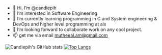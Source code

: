 - 👋 Hi, I’m @candiepih
- 👀 I’m interested in Software Engineering
- 🌱 I’m currently learning programming in C and System engineering & DevOps and higher level programming at alx
- 💞️ I’m looking forward to collaborate work on any cool project.
- 📫 get me via email mutheeal.am@gmail.com

![Candiepih's GitHub stats](https://github-readme-stats.vercel.app/api?username=candiepih&show_icons=true&theme=outrun)
[![Top Langs](https://github-readme-stats.vercel.app/api/top-langs/?username=candiepih&layout=compact)](https://github.com/candiepih/github-readme-stats)
<!---
candiepih/candiepih is a ✨ special ✨ repository because its `README.md` (this file) appears on your GitHub profile.
You can click the Preview link to take a look at your changes.
--->
